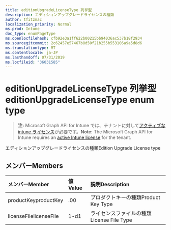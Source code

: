 ```yaml
---
title: editionUpgradeLicenseType 列挙型
description: エディションアップグレードライセンスの種類
author: tfitzmac
localization_priority: Normal
ms.prod: Intune
doc_type: enumPageType
ms.openlocfilehash: cfb92e3a1ff622b00215bb94036ac537b18f2934
ms.sourcegitcommit: 2c62457e57467b8d50f21b255b553106a9a5d8d6
ms.translationtype: MT
ms.contentlocale: ja-JP
ms.lasthandoff: 07/31/2019
ms.locfileid: "36031585"
---
```

# <a name="editionupgradelicensetype-enum-type"></a><span data-ttu-id="2eb2a-103">editionUpgradeLicenseType 列挙型</span><span class="sxs-lookup"><span data-stu-id="2eb2a-103">editionUpgradeLicenseType enum type</span></span>

> <span data-ttu-id="2eb2a-104">**注:** Microsoft Graph API for Intune では、テナントに対して[アクティブな intune ライセンス](https://go.microsoft.com/fwlink/?linkid=839381)が必要です。</span><span class="sxs-lookup"><span data-stu-id="2eb2a-104">**Note:** The Microsoft Graph API for Intune requires an [active Intune license](https://go.microsoft.com/fwlink/?linkid=839381) for the tenant.</span></span>

<span data-ttu-id="2eb2a-105">エディションアップグレードライセンスの種類</span><span class="sxs-lookup"><span data-stu-id="2eb2a-105">Edition Upgrade License type</span></span>

## <a name="members"></a><span data-ttu-id="2eb2a-106">メンバー</span><span class="sxs-lookup"><span data-stu-id="2eb2a-106">Members</span></span>
|<span data-ttu-id="2eb2a-107">メンバー</span><span class="sxs-lookup"><span data-stu-id="2eb2a-107">Member</span></span>|<span data-ttu-id="2eb2a-108">値</span><span class="sxs-lookup"><span data-stu-id="2eb2a-108">Value</span></span>|<span data-ttu-id="2eb2a-109">説明</span><span class="sxs-lookup"><span data-stu-id="2eb2a-109">Description</span></span>|
|:---|:---|:---|
|<span data-ttu-id="2eb2a-110">productKey</span><span class="sxs-lookup"><span data-stu-id="2eb2a-110">productKey</span></span>|<span data-ttu-id="2eb2a-111">.0</span><span class="sxs-lookup"><span data-stu-id="2eb2a-111">0</span></span>|<span data-ttu-id="2eb2a-112">プロダクトキーの種類</span><span class="sxs-lookup"><span data-stu-id="2eb2a-112">Product Key Type</span></span>|
|<span data-ttu-id="2eb2a-113">licenseFile</span><span class="sxs-lookup"><span data-stu-id="2eb2a-113">licenseFile</span></span>|<span data-ttu-id="2eb2a-114">1-d</span><span class="sxs-lookup"><span data-stu-id="2eb2a-114">1</span></span>|<span data-ttu-id="2eb2a-115">ライセンスファイルの種類</span><span class="sxs-lookup"><span data-stu-id="2eb2a-115">License File Type</span></span>|



